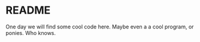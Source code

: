 # README

One day we will find some cool code here. Maybe even a a cool program, or ponies. Who knows.